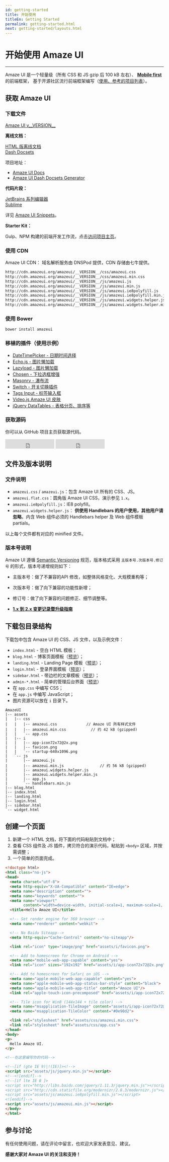 ```yaml
---
id: getting-started
title: 开始使用
titleEn: Getting Started
permalink: getting-started.html
next: getting-started/layouts.html
---
```


# 开始使用 Amaze UI
---

Amaze UI 是一个轻量级（所有 CSS 和 JS gzip 后 100 kB 左右）、 [**Mobile first**](http://cbrac.co/113eY5h) 的前端框架，
基于开源社区流行前端框架编写（[使用、参考的项目列表](https://github.com/allmobilize/amazeui#%E5%8F%82%E8%80%83%E4%BD%BF%E7%94%A8%E7%9A%84%E5%BC%80%E6%BA%90%E9%A1%B9%E7%9B%AE)）。

## 获取 Amaze UI

### 下载文件

<div class="am-g">
  <div class="am-u-md-8 am-u-md-centered">
    <a id="doc-dl-btn" href="http://amazeui.org/download?ver=__VERSION__" class="am-btn am-btn-block am-btn-success am-btn-lg" onclick="window.ga && ga('send', 'pageview', '/download/AmazeUI.zip');
"><i class="am-icon-download"></i> Amaze UI v__VERSION__</a>
  </div>
</div>

**离线文档：**

<div class="am-g">
  <div class="am-u-sm-6"><a href="http://amazeui.org/download?ver=docs" class="am-btn am-btn-block am-btn-primary">HTML 版离线文档</a></div>
  <div class="am-u-sm-6"><a href="http://amazeui.org/download?ver=dash" class="am-btn am-btn-block am-btn-warning">Dash Docsets</a></div>
</div>

项目地址：

- [Amaze UI Docs](https://github.com/amazeui/docs)
- [Amaze UI Dash Docsets Generator](https://github.com/amazeui/docs-generator)

**代码片段：**

<div class="am-g">
  <div class="am-u-sm-6"><a href="http://amazeui.org/download?ver=jetbrains" class="am-btn am-btn-block am-btn-secondary">JetBrains 系列编辑器</a></div>
  <div class="am-u-sm-6"><a href="http://amazeui.org/download?ver=sublime" class="am-btn am-btn-block am-btn-danger">Sublime</a></div>
</div>

详见 [Amaze UI Snippets](https://github.com/amazeui/snippets)。

**Starter Kit：**

Gulp、NPM 构建的前端开发工作流，点击[访问项目主页](https://github.com/amazeui/starter-kit)。

### 使用 CDN

Amaze UI CDN： 域名解析服务由 DNSPod 提供，CDN 存储由七牛提供。

```html
http://cdn.amazeui.org/amazeui/__VERSION__/css/amazeui.css
http://cdn.amazeui.org/amazeui/__VERSION__/css/amazeui.min.css
http://cdn.amazeui.org/amazeui/__VERSION__/js/amazeui.js
http://cdn.amazeui.org/amazeui/__VERSION__/js/amazeui.min.js
http://cdn.amazeui.org/amazeui/__VERSION__/js/amazeui.ie8polyfill.js
http://cdn.amazeui.org/amazeui/__VERSION__/js/amazeui.ie8polyfill.min.js
http://cdn.amazeui.org/amazeui/__VERSION__/js/amazeui.widgets.helper.js
http://cdn.amazeui.org/amazeui/__VERSION__/js/amazeui.widgets.helper.min.js
```

### 使用 Bower

```html
bower install amazeui
```

### 移植的插件（使用示例）

- [DateTimePicker - 日期时间选择](https://github.com/amazeui/datetimepicker)
- [Echo.js - 图片懒加载](https://github.com/amazeui/echo)
- [Lazyload - 图片懒加载](https://github.com/amazeui/lazyload)
- [Chosen - 下拉选框增强](https://github.com/amazeui/chosen)
- [Masonry - 瀑布流](https://github.com/amazeui/masonry)
- [Switch - 开关切换插件](https://github.com/amazeui/switch)
- [Tags Input - 标签输入框](https://github.com/amazeui/tagsinput)
- [Video.js Amaze UI 皮肤](https://github.com/amazeui/videojs)
- [jQuery DataTables - 表格分页、排序等](https://github.com/amazeui/datatables)

### 获取源码

你可以从 GitHub 项目主页获取源代码。

<iframe src="http://ghbtns.com/github-btn.html?user=allmobilize&repo=amazeui&type=watch&count=true&size=large" allowtransparency="true" frameborder="0" scrolling="0" width="156px" height="30px"></iframe>

<iframe src="http://ghbtns.com/github-btn.html?user=allmobilize&repo=amazeui&type=fork&count=true&size=large" allowtransparency="true" frameborder="0" scrolling="0" width="156px" height="30px"></iframe>

## 文件及版本说明

### 文件说明

- `amazeui.css` / `amazeui.js`：包含 Amaze UI 所有的 CSS、JS。
- `amazeui.flat.css`：圆角版 Amaze UI CSS，演示参见 `1.x`。
- `amazeui.ie8polyfill.js`：IE8 polyfill。
- `amazeui.widgets.helper.js`： **供使用 Handlebars 的用户使用，其他用户请忽略**，内含 Web 组件必须的 Handlebars helper 及 Web 组件模板 partials。

以上每个文件都有对应的 minified 文件。

### 版本号说明

Amaze UI 遵循 [Semantic Versioning](http://semver.org/lang/zh-CN/) 规范，版本格式采用 `主版本号.次版本号.修订号` 的形式，版本号递增规则如下：

- 主版本号：做了不兼容的API 修改，如整体风格变化、大规模重构等；
- 次版本号：做了向下兼容的功能性新增；
- 修订号：做了向下兼容的问题修正、细节调整等。

- [**1.x 到 2.x 变更记录暨升级指南**](https://github.com/allmobilize/amazeui/wiki/Migration-form-1.x-to-2.x)


## 下载包目录结构

下载包中包含 Amaze UI 的 CSS、JS 文件，以及示例文件：

- `index.html` - 空白 HTML 模板；
- `blog.html` - 博客页面模板（[预览](/examples/blog.html)）；
- `landing.html` - Landing Page 模板（[预览](/examples/landing.html)）；
- `login.html` - 登录界面模板（[预览](/examples/login.html)）；
- `sidebar.html` - 带边栏的文章模板（[预览](/examples/sidebar.html)）；
- `admin-*.html` - 简单的管理后台界面（[预览](/examples/admin-index.html)）
- 在 `app.css` 中编写 CSS；
- 在 `app.js` 中编写 JavaScript；
- 图片资源可以放在 `i` 目录下。

```
AmazeUI
|-- assets
|   |-- css
|   |   |-- amazeui.css             // Amaze UI 所有样式文件
|   |   |-- amazeui.min.css           // 约 42 kB (gzipped)
|   |   `-- app.css
|   |-- i
|   |   |-- app-icon72x72@2x.png
|   |   |-- favicon.png
|   |   `-- startup-640x1096.png
|   `-- js
|       |-- amazeui.js
|       |-- amazeui.min.js                // 约 56 kB (gzipped)
|       |-- amazeui.widgets.helper.js
|       |-- amazeui.widgets.helper.min.js
|       |-- app.js
|       `-- handlebars.min.js
|-- blog.html
|-- index.html
|-- landing.html
|-- login.html
|-- sidebar.html
`-- widget.html
```

## 创建一个页面

1. 新建一个 HTML 文档，将下面的代码粘贴到文档中；
2. 查看 CSS 组件及 JS 插件，拷贝符合的演示代码，粘贴到 `<body>` 区域，并按需调整；
3. 一个简单的页面完成。

```html
<!doctype html>
<html class="no-js">
<head>
  <meta charset="utf-8">
  <meta http-equiv="X-UA-Compatible" content="IE=edge">
  <meta name="description" content="">
  <meta name="keywords" content="">
  <meta name="viewport"
        content="width=device-width, initial-scale=1, maximum-scale=1, user-scalable=no">
  <title>Hello Amaze UI</title>

  <!-- Set render engine for 360 browser -->
  <meta name="renderer" content="webkit">

  <!-- No Baidu Siteapp-->
  <meta http-equiv="Cache-Control" content="no-siteapp"/>

  <link rel="icon" type="image/png" href="assets/i/favicon.png">

  <!-- Add to homescreen for Chrome on Android -->
  <meta name="mobile-web-app-capable" content="yes">
  <link rel="icon" sizes="192x192" href="assets/i/app-icon72x72@2x.png">

  <!-- Add to homescreen for Safari on iOS -->
  <meta name="apple-mobile-web-app-capable" content="yes">
  <meta name="apple-mobile-web-app-status-bar-style" content="black">
  <meta name="apple-mobile-web-app-title" content="Amaze UI"/>
  <link rel="apple-touch-icon-precomposed" href="assets/i/app-icon72x72@2x.png">

  <!-- Tile icon for Win8 (144x144 + tile color) -->
  <meta name="msapplication-TileImage" content="assets/i/app-icon72x72@2x.png">
  <meta name="msapplication-TileColor" content="#0e90d2">

  <link rel="stylesheet" href="assets/css/amazeui.min.css">
  <link rel="stylesheet" href="assets/css/app.css">
</head>
<body>
<p>
  Hello Amaze UI.
</p>

<!--在这里编写你的代码-->

<!--[if (gte IE 9)|!(IE)]><!-->
<script src="assets/js/jquery.min.js"></script>
<!--<![endif]-->
<!--[if lte IE 8 ]>
<script src="http://libs.baidu.com/jquery/1.11.3/jquery.min.js"></script>
<script src="http://cdn.staticfile.org/modernizr/2.8.3/modernizr.js"></script>
<script src="assets/js/amazeui.ie8polyfill.min.js"></script>
<![endif]-->
<script src="assets/js/amazeui.min.js"></script>
</body>
</html>
```

## 参与讨论

有任何使用问题，请在评论中留言，也欢迎大家发表意见、建议。

__感谢大家对 Amaze UI 的关注和支持！__
